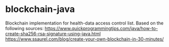 # blockchain-java
Blockchain implementation for health-data access control list.
Based on the following sources:
  https://www.quickprogrammingtips.com/java/how-to-create-sha256-rsa-signature-using-java.html
  https://www.ssaurel.com/blog/create-your-own-blockchain-in-30-minutes/
